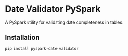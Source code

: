 # Date Validator PySpark
A PySpark utility for validating date completeness in tables.

## Installation
```bash
pip install pyspark-date-validator
